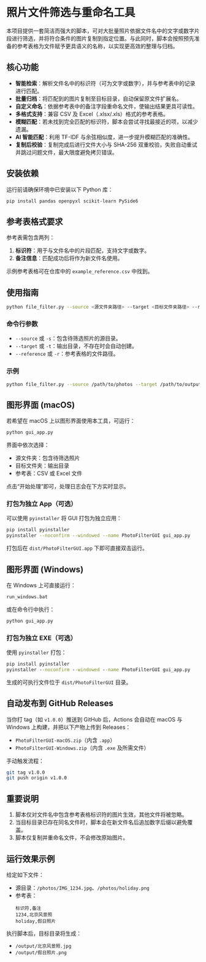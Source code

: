 # 照片文件筛选与重命名工具

本项目提供一套简洁而强大的脚本，可对大批量照片依据文件名中的文字或数字片段进行筛选，并将符合条件的图片复制到指定位置。与此同时，脚本会按照预先准备的参考表格为文件赋予更具语义的名称，以实现更高效的整理与归档。

## 核心功能

- **智能检索**：解析文件名中的标识符（可为文字或数字），并与参考表中的记录进行匹配。
- **批量归档**：将匹配到的图片复制至目标目录，自动保留原文件扩展名。
- **自定义命名**：依据参考表中的备注字段重命名文件，使输出结果更具可读性。
- **多格式支持**：兼容 CSV 及 Excel（.xlsx/.xls）格式的参考表格。
- **模糊匹配**：若未找到完全匹配的标识符，脚本会尝试寻找最接近的项，以减少遗漏。
- **AI 智能匹配**：利用 TF-IDF 与余弦相似度，进一步提升模糊匹配的准确性。
- **复制后校验**：复制完成后进行文件大小与 SHA-256 双重校验，失败自动重试并跳过问题文件，最大限度避免拷贝错误。

## 安装依赖

运行前请确保环境中已安装以下 Python 库：

```bash
pip install pandas openpyxl scikit-learn PySide6
```

## 参考表格式要求

参考表需包含两列：
1. **标识符**：用于与文件名中的片段匹配，支持文字或数字。
2. **备注信息**：匹配成功后将作为新文件名使用。

示例参考表格可在仓库中的 `example_reference.csv` 中找到。

## 使用指南

```bash
python file_filter.py --source <源文件夹路径> --target <目标文件夹路径> --reference <参考表路径>
```

### 命令行参数

- `--source` 或 `-s`：包含待筛选照片的源目录。
- `--target` 或 `-t`：输出目录，不存在时会自动创建。
- `--reference` 或 `-r`：参考表格的文件路径。

### 示例

```bash
python file_filter.py --source /path/to/photos --target /path/to/output --reference example_reference.csv
```

## 图形界面 (macOS)

若希望在 macOS 上以图形界面使用本工具，可运行：

```bash
python gui_app.py
```

界面中依次选择：
- 源文件夹：包含待筛选照片
- 目标文件夹：输出目录
- 参考表：CSV 或 Excel 文件

点击“开始处理”即可，处理日志会在下方实时显示。

### 打包为独立 App（可选）

可以使用 `pyinstaller` 将 GUI 打包为独立应用：

```bash
pip install pyinstaller
pyinstaller --noconfirm --windowed --name PhotoFilterGUI gui_app.py
```

打包后在 `dist/PhotoFilterGUI.app` 下即可直接双击运行。

## 图形界面 (Windows)

在 Windows 上可直接运行：

```bat
run_windows.bat
```

或在命令行中执行：

```bat
python gui_app.py
```

### 打包为独立 EXE（可选）

使用 `pyinstaller` 打包：

```bat
pip install pyinstaller
pyinstaller --noconfirm --windowed --name PhotoFilterGUI gui_app.py
```

生成的可执行文件位于 `dist/PhotoFilterGUI` 目录。

## 自动发布到 GitHub Releases

当你打 tag（如 `v1.0.0`）推送到 GitHub 后，Actions 会自动在 macOS 与 Windows 上构建，并把以下产物上传到 Releases：
- `PhotoFilterGUI-macOS.zip`（内含 `.app`）
- `PhotoFilterGUI-Windows.zip`（内含 `.exe` 及所需文件）

手动触发流程：
```bash
git tag v1.0.0
git push origin v1.0.0
```

## 重要说明

1. 脚本仅对文件名中包含参考表格标识符的图片生效，其他文件将被忽略。
2. 当目标目录已存在同名文件时，脚本会在新文件名后追加数字后缀以避免覆盖。
3. 脚本仅复制并重命名文件，不会修改原始图片。

## 运行效果示例

给定如下文件：
- 源目录：`/photos/IMG_1234.jpg`、`/photos/holiday.png`
- 参考表：
  ```
  标识符,备注
  1234,北京风景照
  holiday,假日照片
  ```

执行脚本后，目标目录将生成：
- `/output/北京风景照.jpg`
- `/output/假日照片.png`


